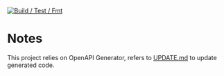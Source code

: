 <!--- Text to be prepended to generated README.md -->
[![Build / Test / Fmt](https://github.com/Qovery/scaleway-api-rs/actions/workflows/rust.yml/badge.svg)](https://github.com/Qovery/scaleway-api-rs/actions/workflows/rust.yml)

# Notes
This project relies on OpenAPI Generator, refers to [UPDATE.md](UPDATE.md) to update generated code.
